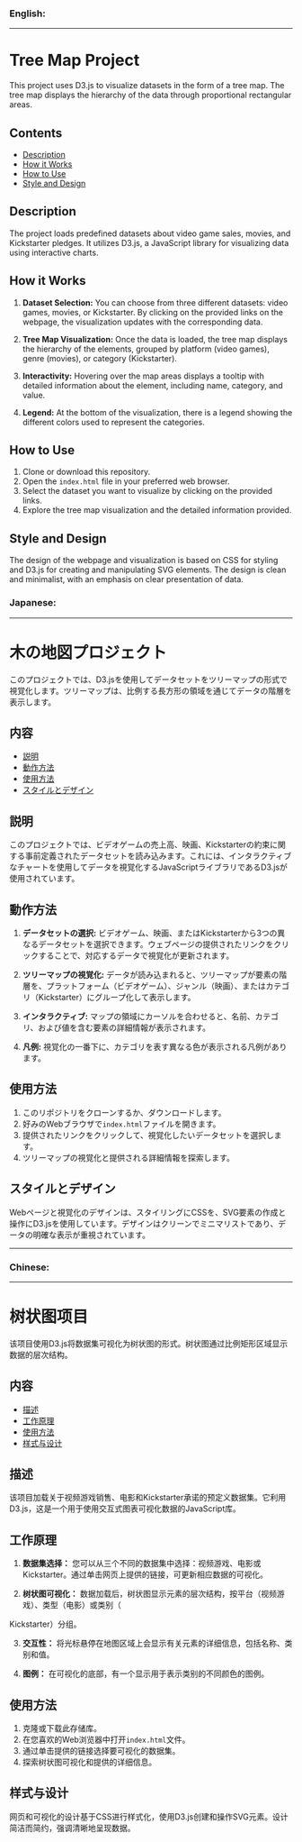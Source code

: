 ### English:

---

# Tree Map Project

This project uses D3.js to visualize datasets in the form of a tree map. The tree map displays the hierarchy of the data through proportional rectangular areas.

## Contents

- [Description](#description)
- [How it Works](#how-it-works)
- [How to Use](#how-to-use)
- [Style and Design](#style-and-design)

## Description

The project loads predefined datasets about video game sales, movies, and Kickstarter pledges. It utilizes D3.js, a JavaScript library for visualizing data using interactive charts.

## How it Works

1. **Dataset Selection:** You can choose from three different datasets: video games, movies, or Kickstarter. By clicking on the provided links on the webpage, the visualization updates with the corresponding data.

2. **Tree Map Visualization:** Once the data is loaded, the tree map displays the hierarchy of the elements, grouped by platform (video games), genre (movies), or category (Kickstarter).

3. **Interactivity:** Hovering over the map areas displays a tooltip with detailed information about the element, including name, category, and value.

4. **Legend:** At the bottom of the visualization, there is a legend showing the different colors used to represent the categories.

## How to Use

1. Clone or download this repository.
2. Open the `index.html` file in your preferred web browser.
3. Select the dataset you want to visualize by clicking on the provided links.
4. Explore the tree map visualization and the detailed information provided.

## Style and Design

The design of the webpage and visualization is based on CSS for styling and D3.js for creating and manipulating SVG elements. The design is clean and minimalist, with an emphasis on clear presentation of data.


### Japanese:

---

# 木の地図プロジェクト

このプロジェクトでは、D3.jsを使用してデータセットをツリーマップの形式で視覚化します。ツリーマップは、比例する長方形の領域を通じてデータの階層を表示します。

## 内容

- [説明](#説明)
- [動作方法](#動作方法)
- [使用方法](#使用方法)
- [スタイルとデザイン](#スタイルとデザイン)

## 説明

このプロジェクトでは、ビデオゲームの売上高、映画、Kickstarterの約束に関する事前定義されたデータセットを読み込みます。これには、インタラクティブなチャートを使用してデータを視覚化するJavaScriptライブラリであるD3.jsが使用されています。

## 動作方法

1. **データセットの選択:** ビデオゲーム、映画、またはKickstarterから3つの異なるデータセットを選択できます。ウェブページの提供されたリンクをクリックすることで、対応するデータで視覚化が更新されます。

2. **ツリーマップの視覚化:** データが読み込まれると、ツリーマップが要素の階層を、プラットフォーム（ビデオゲーム）、ジャンル（映画）、またはカテゴリ（Kickstarter）にグループ化して表示します。

3. **インタラクティブ:** マップの領域にカーソルを合わせると、名前、カテゴリ、および値を含む要素の詳細情報が表示されます。

4. **凡例:** 視覚化の一番下に、カテゴリを表す異なる色が表示される凡例があります。

## 使用方法

1. このリポジトリをクローンするか、ダウンロードします。
2. 好みのWebブラウザで`index.html`ファイルを開きます。
3. 提供されたリンクをクリックして、視覚化したいデータセットを選択します。
4. ツリーマップの視覚化と提供される詳細情報を探索します。

## スタイルとデザイン

Webページと視覚化のデザインは、スタイリングにCSSを、SVG要素の作成と操作にD3.jsを使用しています。デザインはクリーンでミニマリストであり、データの明確な表示が重視されています。

---

### Chinese:

---

# 树状图项目

该项目使用D3.js将数据集可视化为树状图的形式。树状图通过比例矩形区域显示数据的层次结构。

## 内容

- [描述](#描述)
- [工作原理](#工作原理)
- [使用方法](#使用方法)
- [样式与设计](#样式与设计)

## 描述

该项目加载关于视频游戏销售、电影和Kickstarter承诺的预定义数据集。它利用D3.js，这是一个用于使用交互式图表可视化数据的JavaScript库。

## 工作原理

1. **数据集选择：** 您可以从三个不同的数据集中选择：视频游戏、电影或Kickstarter。通过单击网页上提供的链接，可更新相应数据的可视化。

2. **树状图可视化：** 数据加载后，树状图显示元素的层次结构，按平台（视频游戏）、类型（电影）或类别（

Kickstarter）分组。

3. **交互性：** 将光标悬停在地图区域上会显示有关元素的详细信息，包括名称、类别和值。

4. **图例：** 在可视化的底部，有一个显示用于表示类别的不同颜色的图例。

## 使用方法

1. 克隆或下载此存储库。
2. 在您喜欢的Web浏览器中打开`index.html`文件。
3. 通过单击提供的链接选择要可视化的数据集。
4. 探索树状图可视化和提供的详细信息。

## 样式与设计

网页和可视化的设计基于CSS进行样式化，使用D3.js创建和操作SVG元素。设计简洁而简约，强调清晰地呈现数据。

